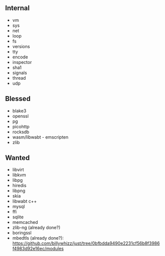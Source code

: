 ## Internal

- vm
- sys
- net
- loop
- fs
- versions
- tty
- encode
- inspector
- sha1
- signals
- thread
- udp

## Blessed

- blake3
- openssl
- pg
- picohttp
- rocksdb
- wasm/libwabt - emscripten
- zlib

## Wanted

- libvirt
- libkvm
- libpg
- hiredis
- libpng
- skia
- libwabt c++
- mysql
- ffi
- sqlite
- memcached
- zlib-ng (already done?)
- boringssl
- mbedtls (already done?): https://github.com/billywhizz/just/tree/0bfbdda9490e2231cf56b8f3986f4983d92e16ec/modules
